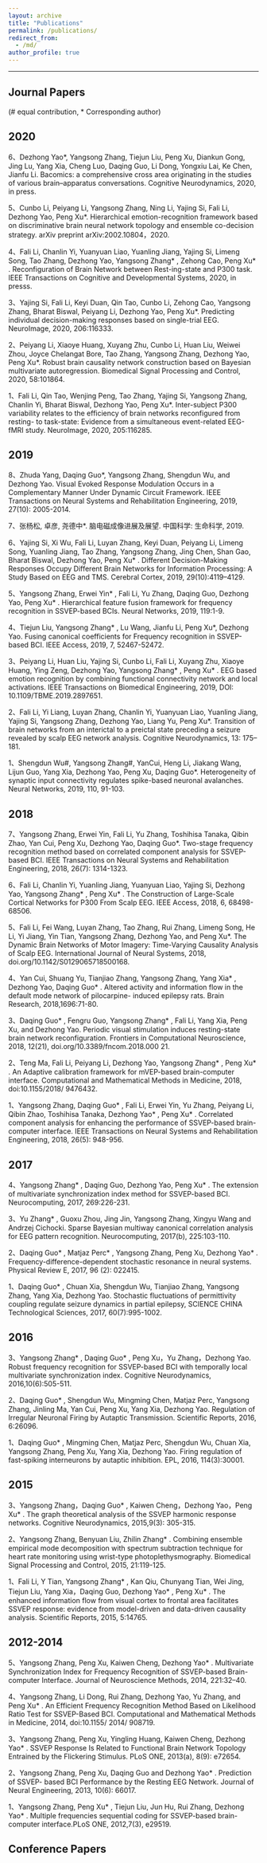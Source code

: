 ```yaml
---
layout: archive
title: "Publications"
permalink: /publications/
redirect_from: 
  - /md/
author_profile: true
---
```

------

## Journal Papers
(# equal contribution, * Corresponding author)

## 2020
6、Dezhong Yao*, Yangsong Zhang, Tiejun Liu, Peng Xu, Diankun Gong, Jing Lu, Yang Xia, Cheng Luo, Daqing Guo, Li Dong, Yongxiu Lai, Ke Chen, Jianfu Li. Bacomics: a comprehensive cross area originating in the studies of various brain–apparatus conversations. Cognitive Neurodynamics, 2020, in press.

5、Cunbo Li, Peiyang Li, Yangsong Zhang, Ning Li, Yajing Si, Fali Li, Dezhong Yao, Peng Xu*. Hierarchical emotion-recognition framework based on discriminative brain neural network topology and ensemble co-decision strategy. arXiv preprint arXiv:2002.10804，2020.

4、Fali Li, Chanlin Yi, Yuanyuan Liao, Yuanling Jiang, Yajing Si, Limeng Song, Tao Zhang, Dezhong Yao, Yangsong Zhang* , Zehong Cao, Peng Xu* . Reconfiguration of Brain Network between Rest-ing-state and P300 task. IEEE Transactions on Cognitive and Developmental Systems, 2020, in presss.

3、Yajing Si, Fali Li, Keyi Duan, Qin Tao, Cunbo Li, Zehong Cao, Yangsong Zhang, Bharat Biswal, Peiyang Li, Dezhong Yao, Peng Xu*. Predicting individual decision-making responses based on single-trial EEG. NeuroImage, 2020, 206:116333.

2、Peiyang Li, Xiaoye Huang, Xuyang Zhu, Cunbo Li, Huan Liu, Weiwei Zhou, Joyce Chelangat Bore, Tao Zhang, Yangsong Zhang, Dezhong Yao, Peng Xu*. Robust brain causality network construction based on Bayesian multivariate autoregression. Biomedical Signal Processing and Control, 2020, 58:101864.

1、Fali Li, Qin Tao, Wenjing Peng, Tao Zhang, Yajing Si, Yangsong Zhang, Chanlin Yi, Bharat Biswal, Dezhong Yao, Peng Xu*. Inter-subject P300 variability relates to the efficiency of brain networks reconfigured from resting- to task-state: Evidence from a simultaneous event-related EEG-fMRI study. NeuroImage, 2020, 205:116285.

## 2019
8、Zhuda Yang, Daqing Guo*, Yangsong Zhang, Shengdun Wu, and Dezhong Yao. Visual Evoked Response Modulation Occurs in a Complementary Manner Under Dynamic Circuit Framework. IEEE Transactions on Neural Systems and Rehabilitation Engineering, 2019, 27(10): 2005-2014.

7、张杨松, 卓彦, 尧德中*. 脑电磁成像进展及展望. 中国科学: 生命科学, 2019. 

6、Yajing Si, Xi Wu, Fali Li, Luyan Zhang, Keyi Duan, Peiyang Li, Limeng Song, Yuanling Jiang, Tao Zhang, Yangsong Zhang, Jing Chen, Shan Gao, Bharat Biswal, Dezhong Yao, Peng Xu* . Different Decision-Making Responses Occupy Different Brain Networks for Information Processing: A Study Based on EEG and TMS. Cerebral Cortex, 2019, 29(10):4119–4129.

5、Yangsong Zhang, Erwei Yin* , Fali Li, Yu Zhang, Daqing Guo, Dezhong Yao, Peng Xu* . Hierarchical feature fusion framework for frequency recognition in SSVEP-based BCIs. Neural Networks, 2019, 119:1-9. 

4、Tiejun Liu, Yangsong Zhang* , Lu Wang, Jianfu Li, Peng Xu*, Dezhong Yao. Fusing canonical coefficients for Frequency recognition in SSVEP-based BCI. IEEE Access, 2019, 7, 52467-52472. 

3、Peiyang Li, Huan Liu, Yajing Si, Cunbo Li, Fali Li, Xuyang Zhu, Xiaoye Huang, Ying Zeng, Dezhong Yao, Yangsong Zhang* , Peng Xu* . EEG based emotion recognition by combining functional connectivity network and local activations. IEEE Transactions on Biomedical Engineering, 2019, DOI: 10.1109/TBME.2019.2897651. 

2、Fali Li, Yi Liang, Luyan Zhang, Chanlin Yi, Yuanyuan Liao, Yuanling Jiang, Yajing Si, Yangsong Zhang, Dezhong Yao, Liang Yu, Peng Xu*. Transition of brain networks from an interictal to a preictal state preceding a seizure revealed by scalp EEG network analysis. Cognitive Neurodynamics, 13: 175–181. 

1、Shengdun Wu#, Yangsong Zhang#, YanCui, Heng Li, Jiakang Wang, Lijun Guo, Yang Xia, Dezhong Yao, Peng Xu, Daqing Guo*. Heterogeneity of synaptic input connectivity regulates spike-based neuronal avalanches. Neural Networks, 2019, 110, 91-103.

## 2018
7、Yangsong Zhang, Erwei Yin, Fali Li, Yu Zhang, Toshihisa Tanaka, Qibin Zhao, Yan Cui, Peng Xu, Dezhong Yao, Daqing Guo*. Two-stage frequency recognition method based on correlated component analysis for SSVEP-based BCI. IEEE Transactions on Neural Systems and Rehabilitation Engineering, 2018, 26(7): 1314-1323. 

6、Fali Li, Chanlin Yi, Yuanling Jiang, Yuanyuan Liao, Yajing Si, Dezhong Yao, Yangsong Zhang* , Peng Xu* . The Construction of Large-Scale Cortical Networks for P300 From Scalp EEG. IEEE Access, 2018, 6, 68498-68506.

5、Fali Li, Fei Wang, Luyan Zhang, Tao Zhang, Rui Zhang, Limeng Song, He Li, Yi Jiang, Yin Tian, Yangsong Zhang, Dezhong Yao, and Peng Xu*. The Dynamic Brain Networks of Motor Imagery: Time-Varying Causality Analysis of Scalp EEG. International Journal of Neural Systems, 2018, doi.org/10.1142/S0129065718500168.

4、Yan Cui, Shuang Yu, Tianjiao Zhang, Yangsong Zhang, Yang Xia* , Dezhong Yao, Daqing Guo* . Altered activity and information flow in the default mode network of pilocarpine- induced epilepsy rats. Brain Research, 2018,1696:71-80.

3、Daqing Guo* , Fengru Guo, Yangsong Zhang* , Fali Li, Yang Xia, Peng Xu, and Dezhong Yao. Periodic visual stimulation induces resting-state brain network reconfiguration. Frontiers in Computational Neuroscience, 2018, 12(21), doi.org/10.3389/fncom.2018.000 21.

2、Teng Ma, Fali Li, Peiyang Li, Dezhong Yao, Yangsong Zhang* , Peng Xu* . An Adaptive calibration framework for mVEP-based brain-computer interface. Computational and Mathematical Methods in Medicine, 2018, doi:10.1155/2018/ 9476432. 

1、Yangsong Zhang, Daqing Guo* , Fali Li, Erwei Yin, Yu Zhang, Peiyang Li, Qibin Zhao, Toshihisa Tanaka, Dezhong Yao* , Peng Xu* . Correlated component analysis for enhancing the performance of SSVEP-based brain-computer interface. IEEE Transactions on Neural Systems and Rehabilitation Engineering, 2018, 26(5): 948-956.

## 2017
4、Yangsong Zhang* , Daqing Guo, Dezhong Yao, Peng Xu* . The extension of multivariate synchronization index method for SSVEP-based BCI. Neurocomputing, 2017, 269:226-231.

3、Yu Zhang* , Guoxu Zhou, Jing Jin, Yangsong Zhang, Xingyu Wang and Andrzej Cichocki. Sparse Bayesian multiway canonical correlation analysis for EEG pattern recognition. Neurocomputing, 2017(b), 225:103-110.

2、Daqing Guo* , Matjaz Perc* , Yangsong Zhang, Peng Xu, Dezhong Yao* . Frequency-difference-dependent stochastic resonance in neural systems. Physical Review E, 2017, 96 (2): 022415.

1、Daqing Guo* , Chuan Xia, Shengdun Wu, Tianjiao Zhang, Yangsong Zhang, Yang Xia, Dezhong Yao. Stochastic fluctuations of permittivity coupling regulate seizure dynamics in partial epilepsy, SCIENCE CHINA Technological Sciences, 2017, 60(7):995-1002. 

## 2016
3、Yangsong Zhang* , Daqing Guo* , Peng Xu，Yu Zhang，Dezhong Yao. Robust frequency recognition for SSVEP-based BCI with temporally local multivariate synchronization index. Cognitive Neurodynamics, 2016,10(6):505-511. 

2、Daqing Guo* , Shengdun Wu, Mingming Chen, Matjaz  Perc, Yangsong Zhang, Jinling Ma, Yan Cui, Peng Xu, Yang Xia, Dezhong Yao. Regulation of Irregular Neuronal Firing by Autaptic Transmission. Scientific Reports, 2016, 6:26096.

1、Daqing Guo* , Mingming Chen, Matjaz Perc, Shengdun Wu, Chuan Xia, Yangsong Zhang, Peng Xu, Yang Xia, Dezhong Yao. Firing regulation of fast-spiking interneurons by autaptic inhibition. EPL, 2016, 114(3):30001. 

## 2015
3、Yangsong Zhang，Daqing Guo* , Kaiwen Cheng，Dezhong Yao，Peng Xu* . The graph theoretical analysis of the SSVEP harmonic response networks. Cognitive Neurodynamics, 2015,9(3): 305-315.

2、Yangsong Zhang, Benyuan Liu, Zhilin Zhang* . Combining ensemble empirical mode decomposition with spectrum subtraction technique for heart rate monitoring using wrist-type photoplethysmography. Biomedical Signal Processing and Control, 2015, 21:119-125.

1、Fali Li, Y Tian, Yangsong Zhang* , Kan Qiu, Chunyang Tian, Wei Jing, Tiejun Liu, Yang Xia，Daqing Guo, Dezhong Yao* , Peng Xu* . The enhanced information flow from visual cortex to frontal area facilitates SSVEP response: evidence from model-driven and data-driven causality analysis. Scientific Reports, 2015, 5:14765. 

## 2012-2014
5、Yangsong Zhang, Peng Xu, Kaiwen Cheng, Dezhong Yao* . Multivariate Synchronization Index for Frequency Recognition of SSVEP-based Brain-computer Interface. Journal of Neuroscience Methods, 2014, 221:32–40. 

4、Yangsong Zhang, Li Dong, Rui Zhang, Dezhong Yao, Yu Zhang, and Peng Xu* . An Efficient Frequency Recognition Method Based on Likelihood Ratio Test for SSVEP-Based BCI. Computational and Mathematical Methods in Medicine, 2014, doi:10.1155/ 2014/ 908719. 

3、Yangsong Zhang, Peng Xu, Yingling Huang, Kaiwen Cheng, Dezhong Yao* . SSVEP Response Is Related to Functional Brain Network Topology Entrained by the Flickering Stimulus. PLoS ONE, 2013(a), 8(9): e72654.

2、Yangsong Zhang, Peng Xu, Daqing Guo and Dezhong Yao* . Prediction of SSVEP- based BCI Performance by the Resting EEG Network. Journal of Neural Engineering, 2013, 10(6): 66017.

1、Yangsong Zhang, Peng Xu* , Tiejun Liu, Jun Hu, Rui Zhang, Dezhong Yao* . Multiple frequencies sequential coding for SSVEP-based brain-computer interface.PLoS ONE, 2012,7(3), e29519.


## Conference Papers


